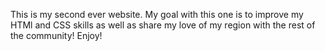 This is my second ever website.
My goal with this one is to improve my HTMl and CSS skills as well as share my love of my region with the rest of the community!
Enjoy!
